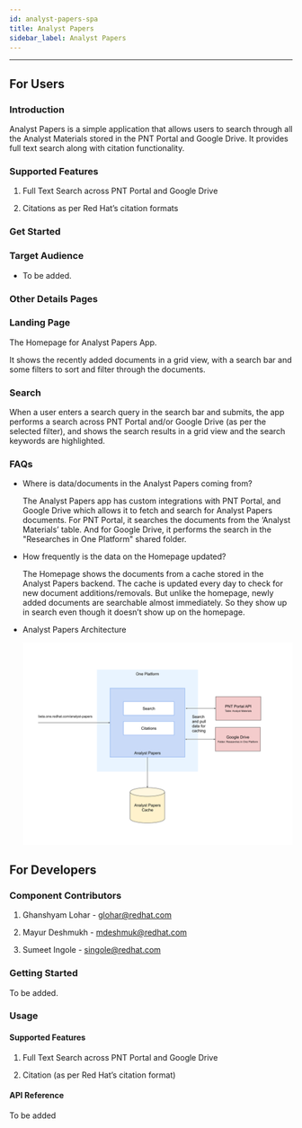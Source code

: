 ```yaml
---
id: analyst-papers-spa
title: Analyst Papers
sidebar_label: Analyst Papers
---
```

* * *

## For Users

### Introduction

Analyst Papers is a simple application that allows users to search through all the Analyst Materials stored in the PNT Portal and Google Drive. It provides full text search along with citation functionality.

### Supported Features

1. Full Text Search across PNT Portal and Google Drive

2. Citations as per Red Hat’s citation formats

### Get Started

### Target Audience

* To be added.

### Other Details Pages

### Landing Page

The Homepage for Analyst Papers App.

It shows the recently added documents in a grid view, with a search bar and some filters to sort and filter through the documents.

### Search

When a user enters a search query in the search bar and submits, the app performs a search across PNT Portal and/or Google Drive (as per the selected filter), and shows the search results in a grid view and the search keywords are highlighted.

### FAQs

* Where is data/documents in the Analyst Papers coming from?

    The Analyst Papers app has custom integrations with PNT Portal, and Google Drive which allows it to fetch and search for Analyst Papers documents. For PNT Portal, it searches the documents from the ‘Analyst Materials’ table. And for Google Drive, it performs the search in the "Researches in One Platform" shared folder.

* How frequently is the data on the Homepage updated?

    The Homepage shows the documents from a cache stored in the Analyst Papers backend. The cache is updated every day to check for new document additions/removals. But unlike the homepage, newly added documents are searchable almost immediately. So they show up in search even though it doesn’t show up on the homepage.

* Analyst Papers Architecture

    [<img src="analyst-papers-architecture.svg" />](/docs)

## For Developers

### Component Contributors

1. Ghanshyam Lohar - [glohar@redhat.com](mailto:glohar@redhat.com)

2. Mayur Deshmukh - [mdeshmuk@redhat.com](mailto:mdeshmuk@redhat.com)

3. Sumeet Ingole - [singole@redhat.com](mailto:singole@redhat.com)

### Getting Started

To be added.

### Usage

#### Supported Features

1. Full Text Search across PNT Portal and Google Drive

2. Citation (as per Red Hat’s citation format)

#### API Reference

To be added

